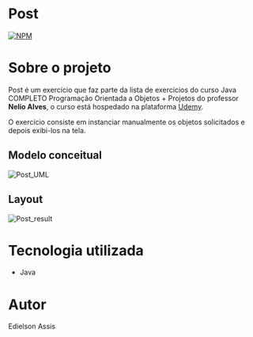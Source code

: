 # Post
[![NPM](https://img.shields.io/npm/l/react)](https://github.com/edielson-assis/Post/blob/main/LICENSE) 

# Sobre o projeto
Post é um exercício que faz parte da lista de exercícios do curso Java COMPLETO Programação Orientada a Objetos + Projetos do professor **Nelio Alves**, o curso está hospedado na plataforma [Udemy](https://www.udemy.com/course/java-curso-completo/ "Site da Udemy").

O exercício consiste em instanciar manualmente os objetos solicitados e depois exibi-los na tela.  

## Modelo conceitual
![Post_UML](https://user-images.githubusercontent.com/105529988/178134700-afd5646b-fba8-4fd3-a3bd-ffce06d09968.png)

## Layout
![Post_result](https://user-images.githubusercontent.com/105529988/178127557-6cfa7d99-6c91-4f0a-973a-edfdd7671e01.png)

# Tecnologia utilizada
- Java

# Autor
Edielson Assis
